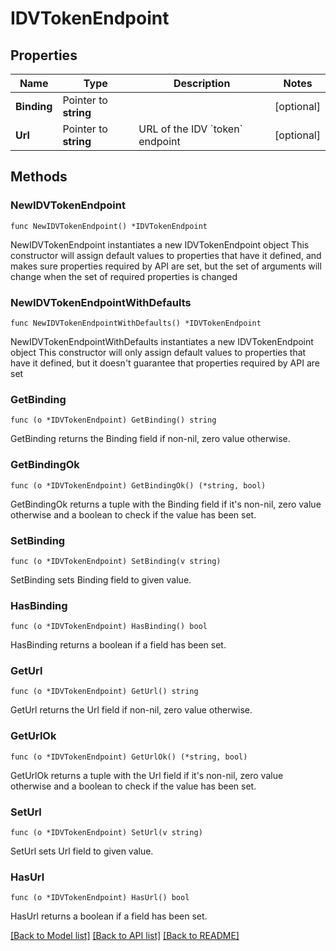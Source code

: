 # IDVTokenEndpoint

## Properties

Name | Type | Description | Notes
------------ | ------------- | ------------- | -------------
**Binding** | Pointer to **string** |  | [optional] 
**Url** | Pointer to **string** | URL of the IDV &#x60;token&#x60; endpoint | [optional] 

## Methods

### NewIDVTokenEndpoint

`func NewIDVTokenEndpoint() *IDVTokenEndpoint`

NewIDVTokenEndpoint instantiates a new IDVTokenEndpoint object
This constructor will assign default values to properties that have it defined,
and makes sure properties required by API are set, but the set of arguments
will change when the set of required properties is changed

### NewIDVTokenEndpointWithDefaults

`func NewIDVTokenEndpointWithDefaults() *IDVTokenEndpoint`

NewIDVTokenEndpointWithDefaults instantiates a new IDVTokenEndpoint object
This constructor will only assign default values to properties that have it defined,
but it doesn't guarantee that properties required by API are set

### GetBinding

`func (o *IDVTokenEndpoint) GetBinding() string`

GetBinding returns the Binding field if non-nil, zero value otherwise.

### GetBindingOk

`func (o *IDVTokenEndpoint) GetBindingOk() (*string, bool)`

GetBindingOk returns a tuple with the Binding field if it's non-nil, zero value otherwise
and a boolean to check if the value has been set.

### SetBinding

`func (o *IDVTokenEndpoint) SetBinding(v string)`

SetBinding sets Binding field to given value.

### HasBinding

`func (o *IDVTokenEndpoint) HasBinding() bool`

HasBinding returns a boolean if a field has been set.

### GetUrl

`func (o *IDVTokenEndpoint) GetUrl() string`

GetUrl returns the Url field if non-nil, zero value otherwise.

### GetUrlOk

`func (o *IDVTokenEndpoint) GetUrlOk() (*string, bool)`

GetUrlOk returns a tuple with the Url field if it's non-nil, zero value otherwise
and a boolean to check if the value has been set.

### SetUrl

`func (o *IDVTokenEndpoint) SetUrl(v string)`

SetUrl sets Url field to given value.

### HasUrl

`func (o *IDVTokenEndpoint) HasUrl() bool`

HasUrl returns a boolean if a field has been set.


[[Back to Model list]](../README.md#documentation-for-models) [[Back to API list]](../README.md#documentation-for-api-endpoints) [[Back to README]](../README.md)


